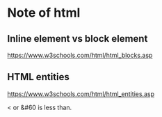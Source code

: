 # Note of html

## Inline element vs block element
https://www.w3schools.com/html/html_blocks.asp

## HTML entities
https://www.w3schools.com/html/html_entities.asp

&lt; or &#60 is less than.
